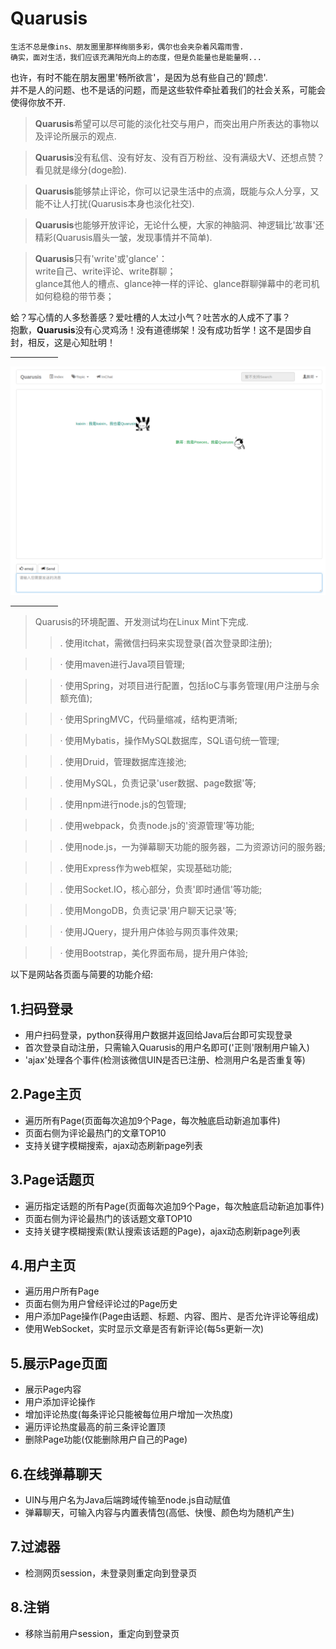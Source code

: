 # Quarusis


```
生活不总是像ins、朋友圈里那样绚丽多彩，偶尔也会夹杂着风霜雨雪.
确实，面对生活，我们应该充满阳光向上的态度，但是负能量也是能量啊...
```

也许，有时不能在朋友圈里'畅所欲言'，是因为总有些自己的'顾虑'.<br>
并不是人的问题、也不是话的问题，而是这些软件牵扯着我们的社会关系，可能会使得你放不开.<br>

>**Quarusis**希望可以尽可能的淡化社交与用户，而突出用户所表达的事物以及评论所展示的观点.

>**Quarusis**没有私信、没有好友、没有百万粉丝、没有满级大V、还想点赞？看见就是缘分(doge脸).

>**Quarusis**能够禁止评论，你可以记录生活中的点滴，既能与众人分享，又能不让人打扰(Quarusis本身也淡化社交).

>**Quarusis**也能够开放评论，无论什么梗，大家的神脑洞、神逻辑比'故事'还精彩(Quarusis眉头一皱，发现事情并不简单).

>**Quarusis**只有'write'或'glance'：<br>
>write自己、write评论、write群聊；<br>
>glance其他人的槽点、glance神一样的评论、glance群聊弹幕中的老司机如何稳稳的带节奏；<br>

蛤？写心情的人多愁善感？爱吐槽的人太过小气？吐苦水的人成不了事？<br>
抱歉，**Quarusis**没有心灵鸡汤！没有道德绑架！没有成功哲学！这不是固步自封，相反，这是心知肚明！<br>

<hr align="left" width="15%">

![index](https://github.com/PisecesPeng/Quarusis/blob/master/DisplayPicture/1.png)

<hr align="left" width="15%">

> Quarusis的环境配置、开发测试均在Linux Mint下完成.
>>. 使用itchat，需微信扫码来实现登录(首次登录即注册);

>>· 使用maven进行Java项目管理;

>>· 使用Spring，对项目进行配置，包括IoC与事务管理(用户注册与余额充值);

>>· 使用SpringMVC，代码量缩减，结构更清晰;

>>· 使用Mybatis，操作MySQL数据库，SQL语句统一管理;

>>. 使用Druid，管理数据库连接池;

>>. 使用MySQL，负责记录'user数据、page数据'等;

>>. 使用npm进行node.js的包管理;

>>. 使用webpack，负责node.js的'资源管理'等功能;

>>. 使用node.js，一为弹幕聊天功能的服务器，二为资源访问的服务器;

>>. 使用Express作为web框架，实现基础功能;

>>. 使用Socket.IO，核心部分，负责'即时通信'等功能;

>>. 使用MongoDB，负责记录'用户聊天记录'等;

>>· 使用JQuery，提升用户体验与网页事件效果;

>>· 使用Bootstrap，美化界面布局，提升用户体验;


以下是网站各页面与简要的功能介绍:
<h2>1.扫码登录</h2>

<ul>

<li>
用户扫码登录，python获得用户数据并返回给Java后台即可实现登录
</li>
<li>
首次登录自动注册，只需输入Quarusis的用户名即可('正则'限制用户输入)
</li>
<li>
'ajax'处理各个事件(检测该微信UIN是否已注册、检测用户名是否重复等)
</li>

</ul>

<h2>2.Page主页</h2>

<ul>

<li>
遍历所有Page(页面每次追加9个Page，每次触底启动新追加事件)
</li>
<li>
页面右侧为评论最热门的文章TOP10
</li>
<li>
支持关键字模糊搜索，ajax动态刷新page列表
</li>

</ul>

<h2>3.Page话题页</h2>

<ul>

<li>
遍历指定话题的所有Page(页面每次追加9个Page，每次触底启动新追加事件)
</li>
<li>
页面右侧为评论最热门的该话题文章TOP10
</li>
<li>
支持关键字模糊搜索(默认搜索该话题的Page)，ajax动态刷新page列表
</li>

</ul>

<h2>4.用户主页</h2>

<ul>

<li>
遍历用户所有Page
</li>
<li>
页面右侧为用户曾经评论过的Page历史
</li>
<li>
用户添加Page操作(Page由话题、标题、内容、图片、是否允许评论等组成)
</li>
<li>
使用WebSocket，实时显示文章是否有新评论(每5s更新一次)
</li>

</ul>

<h2>5.展示Page页面</h2>

<ul>

<li>
展示Page内容
</li>
<li>
用户添加评论操作
</li>
<li>
增加评论热度(每条评论只能被每位用户增加一次热度)
</li>
<li>
遍历评论热度最高的前三条评论置顶
</li>
<li>
删除Page功能(仅能删除用户自己的Page)
</li>

</ul>

<h2>6.在线弹幕聊天</h2>

<ul>

<li>
UIN与用户名为Java后端跨域传输至node.js自动赋值
</li>
<li>
弹幕聊天，可输入内容与内置表情包(高低、快慢、颜色均为随机产生)
</li>

</ul>

<h2>7.过滤器</h2>

<ul>

<li>
检测网页session，未登录则重定向到登录页
</li>

</ul>


<h2>8.注销</h2>

<ul>

<li>
移除当前用户session，重定向到登录页
</li>

</ul>
